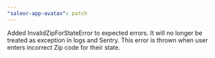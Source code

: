 ```yaml
---
"saleor-app-avatax": patch
---
```


Added InvalidZipForStateError to expected errors. It will no longer be treated as exception in logs and Sentry. This error is thrown when user enters incorrect Zip code for their state.
